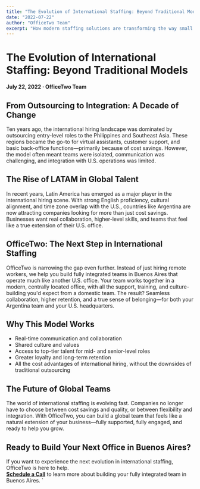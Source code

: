 ```yaml
---
title: "The Evolution of International Staffing: Beyond Traditional Models"
date: "2022-07-22"
author: "OfficeTwo Team"
excerpt: "How modern staffing solutions are transforming the way small businesses build international teams."
---
```


# The Evolution of International Staffing: Beyond Traditional Models

**July 22, 2022 · OfficeTwo Team**

## From Outsourcing to Integration: A Decade of Change

Ten years ago, the international hiring landscape was dominated by outsourcing entry-level roles to the Philippines and Southeast Asia. These regions became the go-to for virtual assistants, customer support, and basic back-office functions—primarily because of cost savings. However, the model often meant teams were isolated, communication was challenging, and integration with U.S. operations was limited.

## The Rise of LATAM in Global Talent

In recent years, Latin America has emerged as a major player in the international hiring scene. With strong English proficiency, cultural alignment, and time zone overlap with the U.S., countries like Argentina are now attracting companies looking for more than just cost savings. Businesses want real collaboration, higher-level skills, and teams that feel like a true extension of their U.S. office.

## OfficeTwo: The Next Step in International Staffing

OfficeTwo is narrowing the gap even further. Instead of just hiring remote workers, we help you build fully integrated teams in Buenos Aires that operate much like another U.S. office. Your team works together in a modern, centrally located office, with all the support, training, and culture-building you'd expect from a domestic team. The result? Seamless collaboration, higher retention, and a true sense of belonging—for both your Argentina team and your U.S. headquarters.

## Why This Model Works

- Real-time communication and collaboration  
- Shared culture and values  
- Access to top-tier talent for mid- and senior-level roles  
- Greater loyalty and long-term retention  
- All the cost advantages of international hiring, without the downsides of traditional outsourcing  

## The Future of Global Teams

The world of international staffing is evolving fast. Companies no longer have to choose between cost savings and quality, or between flexibility and integration. With OfficeTwo, you can build a global team that feels like a natural extension of your business—fully supported, fully engaged, and ready to help you grow.

## Ready to Build Your Next Office in Buenos Aires?

If you want to experience the next evolution in international staffing, OfficeTwo is here to help.  
[**Schedule a Call**](https://calendar.google.com/calendar/u/0/appointments/schedules/AcZssZ2EV4apkqKge60YgDrj2V7n56gxwNEy2yXWefVfPuiie42bTJWl2EXr4H_3P9-g2hgYaQ3dljOU?gv=true) to learn more about building your fully integrated team in Buenos Aires.
`
